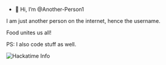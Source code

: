 - 👋 Hi, I’m @Another-Person1

I am just another person on the internet, hence the username.

Food unites us all!

PS: I also code stuff as well.

![Hackatime Info](https://github-readme-stats.hackclub.dev/api/wakatime?username=13595&api_domain=hackatime.hackclub.com&&custom_title=Hackatime+Stats&layout=compact&cache_seconds=0&langs_count=8&theme=transparent)

<!---
Another-Person1/Another-Person1 is a ✨ special ✨ repository because its `README.md` (this file) appears on your GitHub profile.
You can click the Preview link to take a look at your changes.
--->
